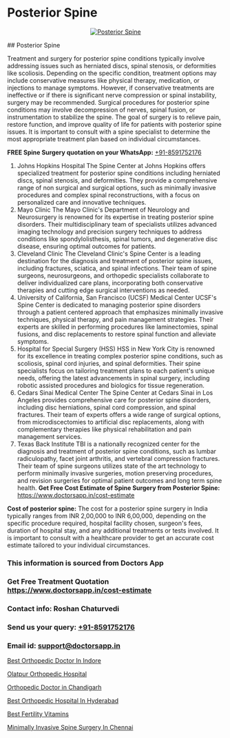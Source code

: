 # Posterior Spine

<p align="center">
  <a href="null">
    <img src="null" alt="Posterior Spine">
  </a>
</p>
## Posterior Spine

Treatment and surgery for posterior spine conditions typically involve addressing issues such as herniated discs, spinal stenosis, or deformities like scoliosis. Depending on the specific condition, treatment options may include conservative measures like physical therapy, medication, or injections to manage symptoms. However, if conservative treatments are ineffective or if there is significant nerve compression or spinal instability, surgery may be recommended. Surgical procedures for posterior spine conditions may involve decompression of nerves, spinal fusion, or instrumentation to stabilize the spine. The goal of surgery is to relieve pain, restore function, and improve quality of life for patients with posterior spine issues. It is important to consult with a spine specialist to determine the most appropriate treatment plan based on individual circumstances.

**FREE Spine Surgery quotation on your WhatsApp:**  [+91-8591752176](https://api.whatsapp.com/send?phone=8591752176)

1) Johns Hopkins Hospital   The Spine Center at Johns Hopkins offers specialized treatment for posterior spine conditions including herniated discs, spinal stenosis, and deformities. They provide a comprehensive range of non surgical and surgical options, such as minimally invasive procedures and complex spinal reconstructions, with a focus on personalized care and innovative techniques.
2) Mayo Clinic   The Mayo Clinic's Department of Neurology and Neurosurgery is renowned for its expertise in treating posterior spine disorders. Their multidisciplinary team of specialists utilizes advanced imaging technology and precision surgery techniques to address conditions like spondylolisthesis, spinal tumors, and degenerative disc disease, ensuring optimal outcomes for patients.
3) Cleveland Clinic   The Cleveland Clinic's Spine Center is a leading destination for the diagnosis and treatment of posterior spine issues, including fractures, sciatica, and spinal infections. Their team of spine surgeons, neurosurgeons, and orthopedic specialists collaborate to deliver individualized care plans, incorporating both conservative therapies and cutting edge surgical interventions as needed.
4) University of California, San Francisco (UCSF) Medical Center   UCSF's Spine Center is dedicated to managing posterior spine disorders through a patient centered approach that emphasizes minimally invasive techniques, physical therapy, and pain management strategies. Their experts are skilled in performing procedures like laminectomies, spinal fusions, and disc replacements to restore spinal function and alleviate symptoms.
5) Hospital for Special Surgery (HSS)   HSS in New York City is renowned for its excellence in treating complex posterior spine conditions, such as scoliosis, spinal cord injuries, and spinal deformities. Their spine specialists focus on tailoring treatment plans to each patient's unique needs, offering the latest advancements in spinal surgery, including robotic assisted procedures and biologics for tissue regeneration.
6) Cedars Sinai Medical Center   The Spine Center at Cedars Sinai in Los Angeles provides comprehensive care for posterior spine disorders, including disc herniations, spinal cord compression, and spinal fractures. Their team of experts offers a wide range of surgical options, from microdiscectomies to artificial disc replacements, along with complementary therapies like physical rehabilitation and pain management services.
7) Texas Back Institute   TBI is a nationally recognized center for the diagnosis and treatment of posterior spine conditions, such as lumbar radiculopathy, facet joint arthritis, and vertebral compression fractures. Their team of spine surgeons utilizes state of the art technology to perform minimally invasive surgeries, motion preserving procedures, and revision surgeries for optimal patient outcomes and long term spine health.
**Get Free Cost Estimate of Spine Surgery from Posterior Spine:** https://www.doctorsapp.in/cost-estimate

**Cost of posterior spine:**
The cost for a posterior spine surgery in India typically ranges from INR 2,00,000 to INR 6,00,000, depending on the specific procedure required, hospital facility chosen, surgeon's fees, duration of hospital stay, and any additional treatments or tests involved. It is important to consult with a healthcare provider to get an accurate cost estimate tailored to your individual circumstances.

### This information is sourced from Doctors App 
### Get Free Treatment Quotation https://www.doctorsapp.in/cost-estimate
### Contact info: Roshan Chaturvedi 
### Send us your query: [+91-8591752176](https://api.whatsapp.com/send?phone=8591752176) 
### Email id: support@doctorsapp.in

[Best Orthopedic Doctor In Indore](https://www.linkedin.com/pulse/best-orthopedic-doctor-indore-doctorsapp-khulna-vpxee/?lipi=urn%3Ali%3Apage%3Ad_flagship3_publishing_published%3B6s0HL1EnS62Kk1Ppug3b7A%3D%3D)

[Olatpur Orthopedic Hospital](https://www.linkedin.com/pulse/olatpur-orthopedic-hospital-doctorsapp-dhaka-s9aye?trackingId=HJLAWo1H5eJXzdZpViP9fw%3D%3D&lipi=urn%3Ali%3Apage%3Ad_flagship3_company_admin%3Bo%2BosOGJBSO63YocmsfjAZA%3D%3D)

[Orthopedic Doctor in Chandigarh](https://medium.com/@vimalrana22/orthopedic-doctor-in-chandigarh-2ef95e164ea2)

[Best Orthopedic Hospital In Hyderabad](https://medium.com/@vimalrana22/best-orthopedic-hospital-in-hyderabad-e7492a968a31)

[Best Fertility Vitamins](https://doctors-apps.github.io/doctorsapp/best-fertility-vitamins)

[Minimally Invasive Spine Surgery In Chennai](https://doctors-apps.github.io/doctorsapp/minimally-invasive-spine-surgery-in-chennai)

